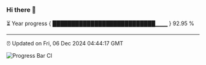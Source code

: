 ### Hi there 👋

⏳ Year progress { ███████████████████████████▁▁▁ } 92.95 %

---

⏰ Updated on Fri, 06 Dec 2024 04:44:17 GMT

![Progress Bar CI](https://github.com/IshwaranRudhara/GIT-ACTION/workflows/Progress%20Bar%20CI/badge.svg)

